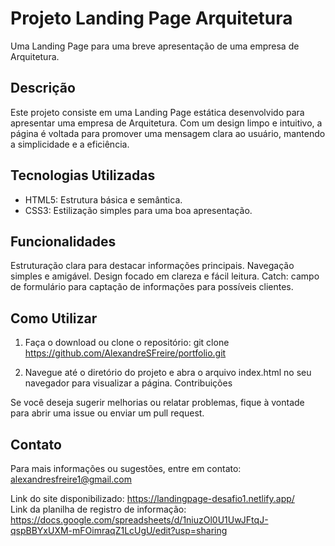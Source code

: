 # Projeto Landing Page Arquitetura
Uma Landing Page para uma breve apresentação de uma empresa de Arquitetura.

## Descrição
Este projeto consiste em uma Landing Page estática desenvolvido para apresentar uma empresa de Arquitetura. Com um design limpo e intuitivo, a página é voltada para promover uma mensagem clara ao usuário, mantendo a simplicidade e a eficiência.

## Tecnologias Utilizadas
- HTML5: Estrutura básica e semântica.
- CSS3: Estilização simples para uma boa apresentação.

## Funcionalidades
Estruturação clara para destacar informações principais.
Navegação simples e amigável.
Design focado em clareza e fácil leitura.
Catch: campo de formulário para captação de informações para possíveis clientes.

## Como Utilizar
1. Faça o download ou clone o repositório:
git clone https://github.com/AlexandreSFreire/portfolio.git

3. Navegue até o diretório do projeto e abra o arquivo index.html no seu navegador para visualizar a página.
Contribuições

Se você deseja sugerir melhorias ou relatar problemas, fique à vontade para abrir uma issue ou enviar um pull request.

## Contato
Para mais informações ou sugestões, entre em contato: alexandresfreire1@gmail.com


Link do site disponibilizado: https://landingpage-desafio1.netlify.app/<br>
Link da planilha de registro de informação: https://docs.google.com/spreadsheets/d/1niuzOl0U1UwJFtqJ-qspBBYxUXM-mFOimraqZ1LcUgU/edit?usp=sharing
